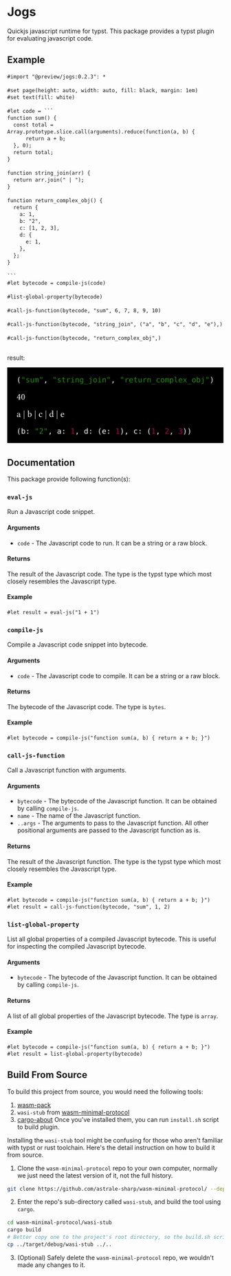 # Jogs

Quickjs javascript runtime for typst. This package provides a typst plugin for evaluating javascript code.

## Example

````typst
#import "@preview/jogs:0.2.3": *

#set page(height: auto, width: auto, fill: black, margin: 1em)
#set text(fill: white)

#let code = ```
function sum() {
  const total = Array.prototype.slice.call(arguments).reduce(function(a, b) {
      return a + b;
  }, 0);
  return total;
}

function string_join(arr) {
  return arr.join(" | ");
}

function return_complex_obj() {
  return {
    a: 1,
    b: "2",
    c: [1, 2, 3],
    d: {
      e: 1,
    },
  };
}

```
#let bytecode = compile-js(code)

#list-global-property(bytecode)

#call-js-function(bytecode, "sum", 6, 7, 8, 9, 10)

#call-js-function(bytecode, "string_join", ("a", "b", "c", "d", "e"),)

#call-js-function(bytecode, "return_complex_obj",)


````

result: 

![](typst-package/examples/fib.svg)

## Documentation

This package provide following function(s):

### `eval-js`

Run a Javascript code snippet.

#### Arguments
* `code` - The Javascript code to run. It can be a string or a raw block.

#### Returns
The result of the Javascript code. The type is the typst type which most closely resembles the Javascript type.

#### Example

```typ
#let result = eval-js("1 + 1")
```

### `compile-js`

Compile a Javascript code snippet into bytecode.

#### Arguments

* `code` - The Javascript code to compile. It can be a string or a raw block.

#### Returns

The bytecode of the Javascript code. The type is `bytes`.

#### Example

```typ
#let bytecode = compile-js("function sum(a, b) { return a + b; }")
```

### `call-js-function`

Call a Javascript function with arguments.

#### Arguments

* `bytecode` - The bytecode of the Javascript function. It can be obtained by calling `compile-js`.
* `name` - The name of the Javascript function.
* `..args` - The arguments to pass to the Javascript function. All other positional arguments are passed to the Javascript function as is.

#### Returns

The result of the Javascript function. The type is the typst type which most closely resembles the Javascript type.

#### Example

```typ
#let bytecode = compile-js("function sum(a, b) { return a + b; }")
#let result = call-js-function(bytecode, "sum", 1, 2)
```

### `list-global-property`

List all global properties of a compiled Javascript bytecode. This is useful for inspecting the compiled Javascript bytecode.

#### Arguments

* `bytecode` - The bytecode of the Javascript function. It can be obtained by calling `compile-js`.

#### Returns

A list of all global properties of the Javascript bytecode. The type is `array`.

#### Example

```typ
#let bytecode = compile-js("function sum(a, b) { return a + b; }")
#let result = list-global-property(bytecode)
```
## Build From Source

To build this project from source, you would need the following tools:
1. [wasm-pack](https://github.com/rustwasm/wasm-pack)
2. `wasi-stub` from [wasm-minimal-protocol](https://github.com/astrale-sharp/wasm-minimal-protocol/)
3. [cargo-about](https://github.com/EmbarkStudios/cargo-about)
Once you've installed them, you can run `install.sh` script to build plugin.

Installing the `wasi-stub` tool might be confusing for those who aren't familiar with typst or rust toolchain. Here's the detail instruction on how to build it from source.

1. Clone the `wasm-minimal-protocol` repo to your own computer, normally we just need the latest version of it, not the full history.
```bash
git clone https://github.com/astrale-sharp/wasm-minimal-protocol/ --depth=1
```
2. Enter the repo's sub-directory called `wasi-stub`, and build the tool using `cargo`.
```bash
cd wasm-minimal-protocol/wasi-stub
cargo build
# Better copy one to the project's root directory, so the build.sh script would detect it in build process.
cp ../target/debug/wasi-stub ../.. 
```
3. (Optional) Safely delete the `wasm-minimal-protocol` repo, we wouldn't made any changes to it.